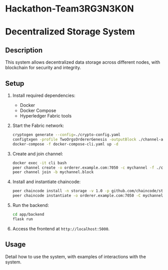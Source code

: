 # Hackathon-Team3RG3N3K0N
# Decentralized Storage System

## Description
This system allows decentralized data storage across different nodes, with blockchain for security and integrity.

## Setup
1. Install required dependencies:
    - Docker
    - Docker Compose
    - Hyperledger Fabric tools

2. Start the Fabric network:
    ```bash
    cryptogen generate --config=./crypto-config.yaml
    configtxgen -profile TwoOrgsOrdererGenesis -outputBlock ./channel-artifacts/genesis.block
    docker-compose -f docker-compose-cli.yaml up -d
    ```

3. Create and join channel:
    ```bash
    docker exec -it cli bash
    peer channel create -o orderer.example.com:7050 -c mychannel -f ./channel-artifacts/channel.tx
    peer channel join -b mychannel.block
    ```

4. Install and instantiate chaincode:
    ```bash
    peer chaincode install -n storage -v 1.0 -p github.com/chaincode/storage/go
    peer chaincode instantiate -o orderer.example.com:7050 -C mychannel -n storage -v 1.0 -c '{"Args":[]}'
    ```

5. Run the backend:
    ```bash
    cd app/backend
    flask run
    ```

6. Access the frontend at `http://localhost:5000`.

## Usage
Detail how to use the system, with examples of interactions with the system.
